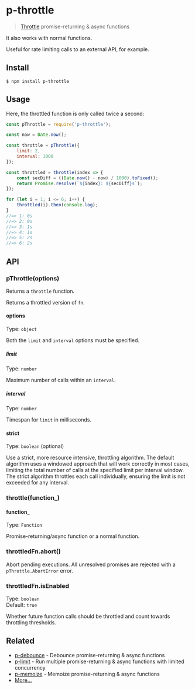 # p-throttle

> [Throttle](https://css-tricks.com/debouncing-throttling-explained-examples/) promise-returning & async functions

It also works with normal functions.

Useful for rate limiting calls to an external API, for example.

## Install

```
$ npm install p-throttle
```

## Usage

Here, the throttled function is only called twice a second:

```js
const pThrottle = require('p-throttle');

const now = Date.now();

const throttle = pThrottle({
	limit: 2,
	interval: 1000
});

const throttled = throttle(index => {
	const secDiff = ((Date.now() - now) / 1000).toFixed();
	return Promise.resolve(`${index}: ${secDiff}s`);
});

for (let i = 1; i <= 6; i++) {
	throttled(i).then(console.log);
}
//=> 1: 0s
//=> 2: 0s
//=> 3: 1s
//=> 4: 1s
//=> 5: 2s
//=> 6: 2s
```

## API

### pThrottle(options)

Returns a `throttle` function.

Returns a throttled version of `fn`.

#### options

Type: `object`

Both the `limit` and `interval` options must be specified.

##### limit

Type: `number`

Maximum number of calls within an `interval`.

##### interval

Type: `number`

Timespan for `limit` in milliseconds.

#### strict

Type: `boolean` (optional)

Use a strict, more resource intensive, throttling algorithm. The default algorithm uses a windowed approach that will
work correctly in most cases, limiting the total number of calls at the specified limit per interval window. The strict
algorithm throttles each call individually, ensuring the limit is not exceeded for any interval.

### throttle(function_)

#### function_

Type: `Function`

Promise-returning/async function or a normal function.

### throttledFn.abort()

Abort pending executions. All unresolved promises are rejected with a `pThrottle.AbortError` error.

### throttledFn.isEnabled

Type: `boolean`\
Default: `true`

Whether future function calls should be throttled and count towards throttling thresholds.

## Related

- [p-debounce](https://github.com/sindresorhus/p-debounce) - Debounce promise-returning & async functions
- [p-limit](https://github.com/sindresorhus/p-limit) - Run multiple promise-returning & async functions with limited concurrency
- [p-memoize](https://github.com/sindresorhus/p-memoize) - Memoize promise-returning & async functions
- [More…](https://github.com/sindresorhus/promise-fun)
